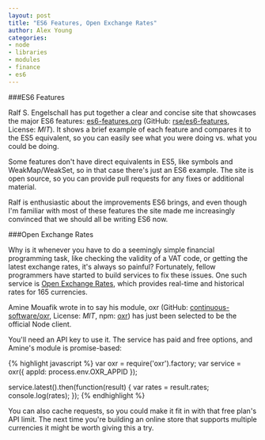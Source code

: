 ```yaml
---
layout: post
title: "ES6 Features, Open Exchange Rates"
author: Alex Young
categories:
- node
- libraries
- modules
- finance
- es6
---
```


###ES6 Features

Ralf S. Engelschall has put together a clear and concise site that showcases the major ES6 features: [es6-features.org](http://es6-features.org/) (GitHub: [rse/es6-features](https://github.com/rse/es6-features), License: _MIT_).  It shows a brief example of each feature and compares it to the ES5 equivalent, so you can easily see what you were doing vs. what you could be doing.

Some features don't have direct equivalents in ES5, like symbols and WeakMap/WeakSet, so in that case there's just an ES6 example.  The site is open source, so you can provide pull requests for any fixes or additional material.

Ralf is enthusiastic about the improvements ES6 brings, and even though I'm familiar with most of these features the site made me increasingly convinced that we should all be writing ES6 now.

###Open Exchange Rates

Why is it whenever you have to do a seemingly simple financial programming task, like checking the validity of a VAT code, or getting the latest exchange rates, it's always so painful?  Fortunately, fellow programmers have started to build services to fix these issues.  One such service is [Open Exchange Rates](https://openexchangerates.org), which provides real-time and historical rates for 165 currencies.

Amine Mouafik wrote in to say his module, oxr (GitHub: [continuous-software/oxr](https://github.com/continuous-software/oxr), License: _MIT_, npm: [oxr](https://www.npmjs.com/package/oxr)) has just been selected to be the official Node client.

You'll need an API key to use it.  The service has paid and free options, and Amine's module is promise-based:

{% highlight javascript %}
var oxr = require('oxr').factory;
var service = oxr({
  appId: process.env.OXR_APPID
});

service.latest().then(function(result) {
  var rates = result.rates;
  console.log(rates);
});
{% endhighlight %}

You can also cache requests, so you could make it fit in with that free plan's API limit.  The next time you're building an online store that supports multiple currencies it might be worth giving this a try.
